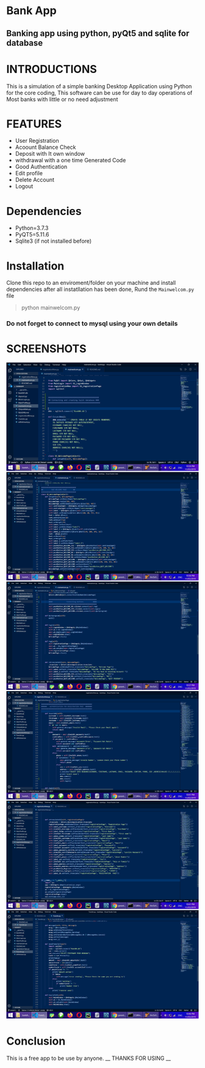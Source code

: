 
# Bank App
## Banking app using python, pyQt5 and sqlite for database


# INTRODUCTIONS

This is a simulation of a simple banking Desktop Application using Python for the core coding, This software can be use for day to day operations of Most banks with little or no need adjustment


#  FEATURES
- User Registration
- Acoount Balance Check
- Deposit with It own window
- withdrawal with a one time Generated Code
- Good Authentication
- Edit profile
- Delete Account
- Logout

# Dependencies
- Python=3.7.3
- PyQT5=5.11.6
- Sqlite3 (if not installed before)

# Installation

Clone this repo to an enviroment/folder on your machine and install dependencies after all instatllation has been done, Rund the `Mainwelcom.py` file

> python mainwelcom.py

### Do not forget to connect to mysql using your own details

# SCREENSHOTS
![1](page1.jpg)
![2](page2.jpg)
![3](page3.jpg)
![4](page4.jpg)
![5](page5.jpg)
![6](page6.jpg)

# Conclusion

This is a free app to be use by anyone.
__
THANKS FOR USING
__ 
